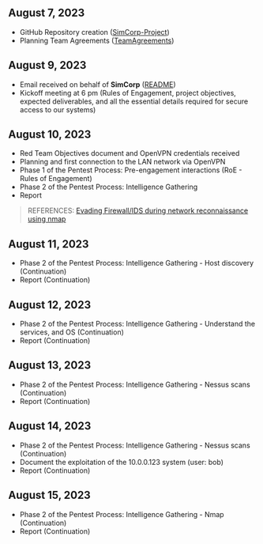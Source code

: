 
## August 7, 2023

* GitHub Repository creation ([SimCorp-Project](https://github.com/VascoLucas01/SimCorp-Project))
* Planning Team Agreements ([TeamAgreements](https://github.com/VascoLucas01/SimCorp-Project/tree/main/TeamAgreements))


## August 9, 2023

* Email received on behalf of **SimCorp** ([README](https://github.com/VascoLucas01/SimCorp-Project/blob/main/README.md))
* Kickoff meeting at 6 pm (Rules of Engagement, project objectives, expected deliverables, and all the essential details required for secure access to our systems)

## August 10, 2023

* Red Team Objectives document  and OpenVPN credentials received
* Planning and first connection to the LAN network via OpenVPN
* Phase 1 of the Pentest Process: Pre-engagement interactions (RoE - Rules of Engagement)
* Phase 2 of the Pentest Process: Intelligence Gathering
* Report

> REFERENCES: [Evading Firewall/IDS during network reconnaissance using nmap](https://infosecwriteups.com/evading-firewall-ids-during-network-reconnaissance-using-nmap-7dc393138178)

## August 11, 2023

* Phase 2 of the Pentest Process: Intelligence Gathering - Host discovery (Continuation)
* Report (Continuation)

## August 12, 2023

* Phase 2 of the Pentest Process: Intelligence Gathering - Understand the services, and OS (Continuation)
* Report (Continuation)

## August 13, 2023

* Phase 2 of the Pentest Process: Intelligence Gathering - Nessus scans (Continuation)
* Report (Continuation)

## August 14, 2023

* Phase 2 of the Pentest Process: Intelligence Gathering - Nessus scans (Continuation)
* Document the exploitation of the 10.0.0.123 system (user: bob)
* Report (Continuation)


## August 15, 2023

* Phase 2 of the Pentest Process: Intelligence Gathering - Nmap (Continuation)
* Report (Continuation)